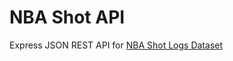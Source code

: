 # NBA Shot API

Express JSON REST API for [NBA Shot Logs Dataset](https://www.kaggle.com/dansbecker/nba-shot-logs)
